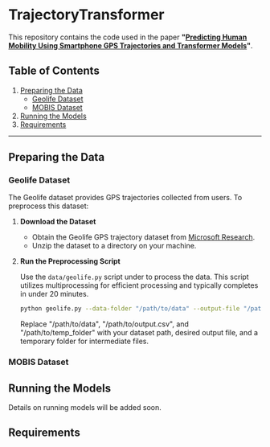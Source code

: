 # TrajectoryTransformer

This repository contains the code used in the paper **"[Predicting Human Mobility Using Smartphone GPS Trajectories and Transformer Models](#)"**. 

## Table of Contents

1. [Preparing the Data](#preparing-the-data)
   - [Geolife Dataset](#geolife-dataset)
   - [MOBIS Dataset](#mobis-dataset)
2. [Running the Models](#running-the-models)
3. [Requirements](#requirements)

---

## Preparing the Data

### Geolife Dataset

The Geolife dataset provides GPS trajectories collected from users. To preprocess this dataset:

1. **Download the Dataset**

   - Obtain the Geolife GPS trajectory dataset from [Microsoft Research](https://www.microsoft.com/en-us/research/publication/geolife-gps-trajectory-dataset-user-guide/).
   - Unzip the dataset to a directory on your machine.

2. **Run the Preprocessing Script**

   Use the `data/geolife.py` script under to process the data. This script utilizes multiprocessing for efficient processing and typically completes in under 20 minutes.

   ```bash
   python geolife.py --data-folder "/path/to/data" --output-file "/path/to/output.csv" --temp-folder "/path/to/temp_folder"
   ```
   
   Replace "/path/to/data", "/path/to/output.csv", and "/path/to/temp_folder" with your dataset path, desired output file, and a temporary folder for intermediate files. 

### MOBIS Dataset

## Running the Models
Details on running models will be added soon.

## Requirements
